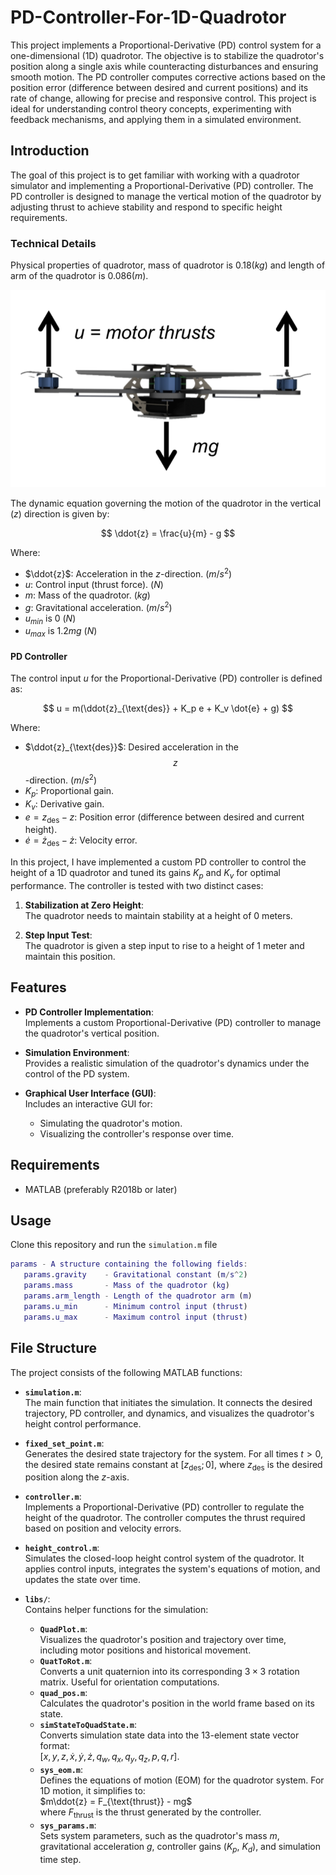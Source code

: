 # PD-Controller-For-1D-Quadrotor
This project implements a Proportional-Derivative (PD) control system for a one-dimensional (1D) quadrotor. The objective is to stabilize the quadrotor's position along a single axis while counteracting disturbances and ensuring smooth motion. The PD controller computes corrective actions based on the position error (difference between desired and current positions) and its rate of change, allowing for precise and responsive control. This project is ideal for understanding control theory concepts, experimenting with feedback mechanisms, and applying them in a simulated environment.

## Introduction  
The goal of this project is to get familiar with working with a quadrotor simulator and implementing a Proportional-Derivative (PD) controller. The PD controller is designed to manage the vertical motion of the quadrotor by adjusting thrust to achieve stability and respond to specific height requirements.  

### Technical Details  

Physical properties of quadrotor, mass of quadrotor is 0.18($kg$) and length of arm of the quadrotor is 0.086($m$).

![Quadrotor Schematic](Quadrotor_Schematic.png)

The dynamic equation governing the motion of the quadrotor in the vertical ($z$) direction is given by:  

$$
\ddot{z} = \frac{u}{m} - g
$$  

Where:  
- $\ddot{z}$: Acceleration in the $z$-direction. $(m/s^2)$  
- $u$: Control input (thrust force). $(N)$  
- $m$: Mass of the quadrotor. $(kg)$
- $g$: Gravitational acceleration. $(m/s^2)$
- $u_{min}$ is 0 $(N)$
- $u_{max}$ is $1.2mg$ $(N)$  

#### PD Controller  
The control input $u$ for the Proportional-Derivative (PD) controller is defined as:  

$$
u = m(\ddot{z}_{\text{des}} + K_p e + K_v \dot{e} + g)
$$  

Where:  
- $\ddot{z}_{\text{des}}$: Desired acceleration in the $$z$$-direction. $(m/s^2)$
- $K_p$: Proportional gain.  
- $K_v$: Derivative gain.  
- $e = z_{\text{des}} - z$: Position error (difference between desired and current height).  
- $\dot{e} = \dot{z}_{\text{des}} - \dot{z}$: Velocity error. 

In this project, I have implemented a custom PD controller to control the height of a 1D quadrotor and tuned its gains $K_p$ and $K_v$ for optimal performance. The controller is tested with two distinct cases:  

1. **Stabilization at Zero Height**:  
   The quadrotor needs to maintain stability at a height of 0 meters.  

2. **Step Input Test**:  
   The quadrotor is given a step input to rise to a height of 1 meter and maintain this position. 

## Features  
- **PD Controller Implementation**:  
  Implements a custom Proportional-Derivative (PD) controller to manage the quadrotor's vertical position.  

- **Simulation Environment**:  
  Provides a realistic simulation of the quadrotor's dynamics under the control of the PD system.  

- **Graphical User Interface (GUI)**:  
  Includes an interactive GUI for:  
  - Simulating the quadrotor's motion.  
  - Visualizing the controller's response over time.

## Requirements
- MATLAB (preferably R2018b or later)

## Usage
Clone this repository and run the `simulation.m` file
```matlab
params - A structure containing the following fields:
   params.gravity    - Gravitational constant (m/s^2)
   params.mass       - Mass of the quadrotor (kg)
   params.arm_length - Length of the quadrotor arm (m)
   params.u_min      - Minimum control input (thrust)
   params.u_max      - Maximum control input (thrust)
```

## **File Structure**  
The project consists of the following MATLAB functions:

- **`simulation.m`**:  
   The main function that initiates the simulation. It connects the desired trajectory, PD controller, and dynamics, and visualizes the quadrotor's height control performance.

- **`fixed_set_point.m`**:  
   Generates the desired state trajectory for the system. For all times $t > 0$, the desired state remains constant at $[z_{\text{des}}; 0]$, where $z_{\text{des}}$ is the desired position along the $z$-axis.

- **`controller.m`**:  
   Implements a Proportional-Derivative (PD) controller to regulate the height of the quadrotor. The controller computes the thrust required based on position and velocity errors.

- **`height_control.m`**:  
   Simulates the closed-loop height control system of the quadrotor. It applies control inputs, integrates the system's equations of motion, and updates the state over time.

- **`libs/`**:  
   Contains helper functions for the simulation:  
   - **`QuadPlot.m`**:  
     Visualizes the quadrotor's position and trajectory over time, including motor positions and historical movement.  
   - **`QuatToRot.m`**:  
     Converts a unit quaternion into its corresponding $3 \times 3$ rotation matrix. Useful for orientation computations.  
   - **`quad_pos.m`**:  
     Calculates the quadrotor's position in the world frame based on its state.  
   - **`simStateToQuadState.m`**:  
     Converts simulation state data into the 13-element state vector format:  
     $[x, y, z, \dot{x}, \dot{y}, \dot{z}, q_w, q_x, q_y, q_z, p, q, r]$.  
   - **`sys_eom.m`**:  
     Defines the equations of motion (EOM) for the quadrotor system. For 1D motion, it simplifies to:  
     $m\ddot{z} = F_{\text{thrust}} - mg$  
     where $F_{\text{thrust}}$ is the thrust generated by the controller.  
   - **`sys_params.m`**:  
     Sets system parameters, such as the quadrotor's mass $m$, gravitational acceleration $g$, controller gains ($K_p$, $K_d$), and simulation time step.
